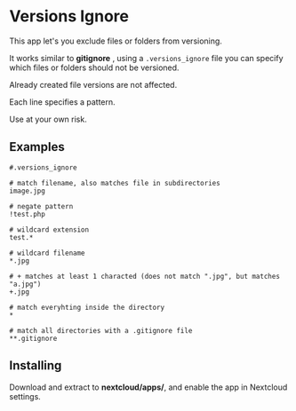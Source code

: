 # Versions Ignore

This app let's you exclude files or folders from versioning. 

It works similar to **gitignore** , using a `.versions_ignore` file you can specify which files or folders should not be versioned.

Already created file versions are not affected.

Each line specifies a pattern.   

Use at your own risk.

## Examples

```
#.versions_ignore

# match filename, also matches file in subdirectories
image.jpg

# negate pattern
!test.php

# wildcard extension
test.*

# wildcard filename
*.jpg

# + matches at least 1 characted (does not match ".jpg", but matches "a.jpg") 
+.jpg

# match everyhting inside the directory
*

# match all directories with a .gitignore file 
**.gitignore
```

## Installing

Download and extract to **nextcloud/apps/**, and enable the app in Nextcloud settings.
